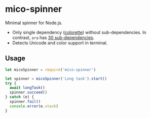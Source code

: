 # mico-spinner

Minimal spinner for Node.js.

* Only single dependency ([colorette](https://github.com/jorgebucaran/colorette)) without sub-dependencies. In contrast, `ora` has [30 sub-dependencies](https://npm.anvaka.com/#/view/2d/ora).
* Detects Unicode and color support in terminal.

## Usage

```js
let micoSpinner = require('mico-spinner')

let spinner = micoSpinner('Long task').start()
try {
  await longTask()
  spinner.succeed()
} catch (e) {
  spinner.fail()
  console.error(e.stack)
}
```
